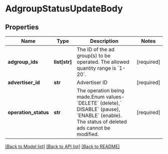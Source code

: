 # AdgroupStatusUpdateBody

## Properties
Name | Type | Description | Notes
------------ | ------------- | ------------- | -------------
**adgroup_ids** | **list[str]** | The ID of the ad group(s) to be operated. The allowed quantity range is &#x60;1-20&#x60;. | [required] 
**advertiser_id** | **str** | Advertiser ID | [required] 
**operation_status** | **str** | The operation being made.Enum values- &#x60;DELETE&#x60; (delete),&#x60; DISABLE&#x60; (pause), &#x60;ENABLE&#x60; (enable). The status of deleted ads cannot be modified. | [required] 

[[Back to Model list]](../README.md#documentation-for-models) [[Back to API list]](../README.md#documentation-for-api-endpoints) [[Back to README]](../README.md)

